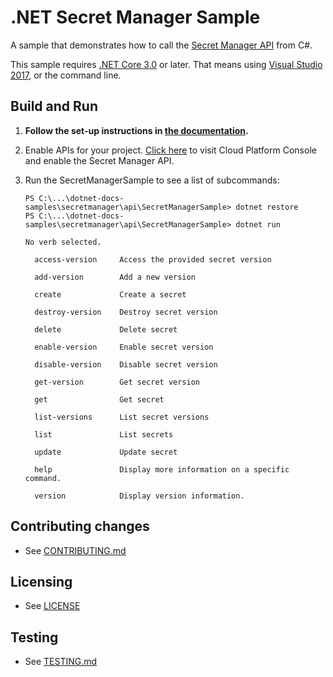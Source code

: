 # .NET Secret Manager Sample

A sample that demonstrates how to call the
[Secret Manager API](https://cloud.google.com/secret-manager) from C#.

This sample requires [.NET Core 3.0](
    https://www.microsoft.com/net/core) or later.  That means using
[Visual Studio 2017](
    https://www.visualstudio.com/), or the command line.

## Build and Run

1.  **Follow the set-up instructions in [the documentation](https://cloud.google.com/dotnet/docs/setup).**

1.  Enable APIs for your project.
    [Click here](https://console.cloud.google.com/flows/enableapi?apiid=secretmanager.googleapis.com&showconfirmation=true)
    to visit Cloud Platform Console and enable the Secret Manager API.

1. Run the SecretManagerSample to see a list of subcommands:

    ```text
    PS C:\...\dotnet-docs-samples\secretmanager\api\SecretManagerSample> dotnet restore
    PS C:\...\dotnet-docs-samples\secretmanager\api\SecretManagerSample> dotnet run

    No verb selected.

      access-version     Access the provided secret version

      add-version        Add a new version

      create             Create a secret

      destroy-version    Destroy secret version

      delete             Delete secret

      enable-version     Enable secret version

      disable-version    Disable secret version

      get-version        Get secret version

      get                Get secret

      list-versions      List secret versions

      list               List secrets

      update             Update secret

      help               Display more information on a specific command.

      version            Display version information.
    ```

## Contributing changes

* See [CONTRIBUTING.md](../../../CONTRIBUTING.md)

## Licensing

* See [LICENSE](../../../LICENSE)

## Testing

* See [TESTING.md](../../../TESTING.md)
